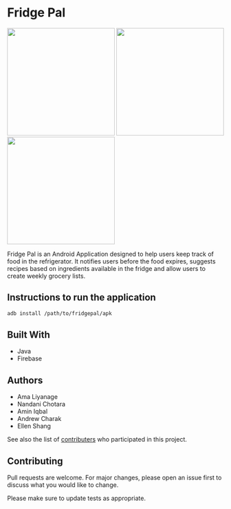 # Fridge Pal
<img src="https://i.imgur.com/n4B4pxU.png" width="250">   <img src="https://i.imgur.com/g5ZH1q5.png" width="250">   <img src="https://i.imgur.com/LfT3l34.png" width="250">

Fridge Pal is an Android Application designed to help users keep track of food in the refrigerator. It notifies users before the food expires, suggests recipes based on ingredients available in the fridge and allow users to create weekly grocery lists.

## Instructions to run the application


```bash
adb install /path/to/fridgepal/apk
```
## Built With
* Java
* Firebase

## Authors
* Ama Liyanage
* Nandani Chotara
* Amin Iqbal
* Andrew Charak
* Ellen Shang

See also the list of [contributers](https://github.com/fridge-pal/fridge-pal-android/graphs/contributors) who participated in this project.

## Contributing
Pull requests are welcome. For major changes, please open an issue first to discuss what you would like to change.

Please make sure to update tests as appropriate.

